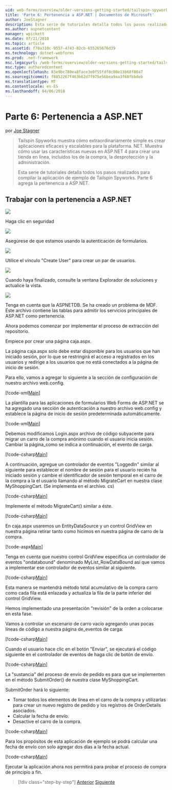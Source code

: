 ```yaml
---
uid: web-forms/overview/older-versions-getting-started/tailspin-spyworks/tailspin-spyworks-part-6
title: 'Parte 6: Pertenencia a ASP.NET | Documentos de Microsoft'
author: JoeStagner
description: Esta serie de tutoriales detalla todos los pasos realizados para compilar la aplicación de ejemplo de Tailspin Spyworks. Parte 6 agrega la pertenencia a ASP.NET.
ms.author: aspnetcontent
manager: wpickett
ms.date: 07/21/2010
ms.topic: article
ms.assetid: f70a310c-9557-4743-82cb-655265676d39
ms.technology: dotnet-webforms
ms.prod: .net-framework
msc.legacyurl: /web-forms/overview/older-versions-getting-started/tailspin-spyworks/tailspin-spyworks-part-6
msc.type: authoredcontent
ms.openlocfilehash: 83e9bc780ea8face3e0f55fdf8c00e13b60f80a7
ms.sourcegitcommit: f8852267f463b62d7f975e56bea9aa3f68fbbdeb
ms.translationtype: MT
ms.contentlocale: es-ES
ms.lasthandoff: 04/06/2018
---
```

<a name="part-6-aspnet-membership"></a>Parte 6: Pertenencia a ASP.NET
====================
por [Joe Stagner](https://github.com/JoeStagner)

> Tailspin Spyworks muestra cómo extraordinariamente simple es crear aplicaciones eficaces y escalables para la plataforma. NET. Muestra cómo usar las características nuevas en ASP.NET 4 para crear una tienda en línea, incluidos los de la compra, la desprotección y la administración.
> 
> Esta serie de tutoriales detalla todos los pasos realizados para compilar la aplicación de ejemplo de Tailspin Spyworks. Parte 6 agrega la pertenencia a ASP.NET.


## <a id="_Toc260221672"></a>  Trabajar con la pertenencia a ASP.NET

![](tailspin-spyworks-part-6/_static/image1.png)

Haga clic en seguridad

![](tailspin-spyworks-part-6/_static/image1.jpg)

Asegúrese de que estamos usando la autenticación de formularios.

![](tailspin-spyworks-part-6/_static/image2.jpg)

Utilice el vínculo "Create User" para crear un par de usuarios.

![](tailspin-spyworks-part-6/_static/image3.jpg)

Cuando haya finalizado, consulte la ventana Explorador de soluciones y actualice la vista.

![](tailspin-spyworks-part-6/_static/image2.png)

Tenga en cuenta que la ASPNETDB. Se ha creado un problema de MDF. Este archivo contiene las tablas para admitir los servicios principales de ASP.NET como pertenencia.

Ahora podemos comenzar por implementar el proceso de extracción del repositorio.

Empiece por crear una página caja.aspx.

La página caja.aspx solo debe estar disponible para los usuarios que han iniciado sesión, por lo que se restringirá el acceso a registrados en los usuarios y redirige a los usuarios que no está conectados a la página de inicio de sesión.

Para ello, vamos a agregar lo siguiente a la sección de configuración de nuestro archivo web.config.

[!code-xml[Main](tailspin-spyworks-part-6/samples/sample1.xml)]

La plantilla para las aplicaciones de formularios Web Forms de ASP.NET se ha agregado una sección de autenticación a nuestro archivo web.config y establece la página de inicio de sesión predeterminada automáticamente.

[!code-xml[Main](tailspin-spyworks-part-6/samples/sample2.xml)]

Debemos modificamos Login.aspx archivo de código subyacente para migrar un carro de la compra anónimo cuando el usuario inicia sesión. Cambiar la página\_como se indica a continuación, el evento de carga.

[!code-csharp[Main](tailspin-spyworks-part-6/samples/sample3.cs)]

A continuación, agregue un controlador de eventos "LoggedIn" similar al siguiente para establecer el nombre de sesión para el usuario recién ha iniciado sesión y cambie el identificador de sesión temporal en el carro de la compra a la el usuario llamando al método MigrateCart en nuestra clase MyShoppingCart. (Se implementa en el archivo. cs)

[!code-csharp[Main](tailspin-spyworks-part-6/samples/sample4.cs)]

Implemente el método MigrateCart() similar a éste.

[!code-csharp[Main](tailspin-spyworks-part-6/samples/sample5.cs)]

En caja.aspx usaremos un EntityDataSource y un control GridView en nuestra página retirar tanto como hicimos en nuestra página de carro de la compra.

[!code-aspx[Main](tailspin-spyworks-part-6/samples/sample6.aspx)]

Tenga en cuenta que nuestro control GridView especifica un controlador de eventos "ondatabound" denominado MyList\_RowDataBound así que vamos a implementar ese controlador de eventos similar al siguiente.

[!code-csharp[Main](tailspin-spyworks-part-6/samples/sample7.cs)]

Esta manera se mantendrá método total acumulativo de la compra carro como cada fila está enlazada y actualiza la fila de la parte inferior del control GridView.

Hemos implementado una presentación "revisión" de la orden a colocarse en esta fase.

Vamos a controlar un escenario de carro vacío agregando unas pocas líneas de código a nuestra página de\_eventos de carga:

[!code-csharp[Main](tailspin-spyworks-part-6/samples/sample8.cs)]

Cuando el usuario hace clic en el botón "Enviar", se ejecutará el código siguiente en el controlador de eventos de haga clic de botón de envío.

[!code-csharp[Main](tailspin-spyworks-part-6/samples/sample9.cs)]

La "sustancia" del proceso de envío de pedido es para que se implementen en el método SubmitOrder() de nuestra clase MyShoppingCart.

SubmitOrder hará lo siguiente:

- Tomar todos los elementos de línea en el carro de la compra y utilizarlas para crear un nuevo registro de pedido y los registros de OrderDetails asociados.
- Calcular la fecha de envío.
- Desactive el carro de la compra.


[!code-csharp[Main](tailspin-spyworks-part-6/samples/sample10.cs)]

Para los propósitos de esta aplicación de ejemplo se podrá calcular una fecha de envío con solo agregar dos días a la fecha actual.

[!code-csharp[Main](tailspin-spyworks-part-6/samples/sample11.cs)]

Ejecutar la aplicación ahora nos permitirá para probar el proceso de compra de principio a fin.

> [!div class="step-by-step"]
> [Anterior](tailspin-spyworks-part-5.md)
> [Siguiente](tailspin-spyworks-part-7.md)
